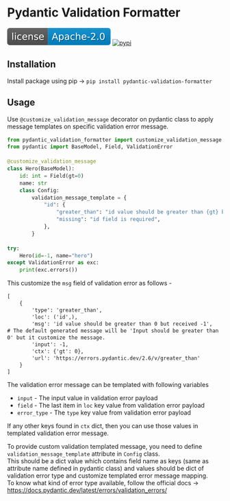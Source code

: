 # Pydantic Validation Formatter

[![GitHub license badge](https://raw.githubusercontent.com/soamicharan/sqlmodel-plus/main/badges/badge-license.svg)](http://www.apache.org/licenses/LICENSE-2.0)
[![pypi](https://img.shields.io/pypi/v/sqlmodel-plus.svg)](https://pypi.org/project/pydantic-validation-formatter/)

## Installation

Install package using pip -> `pip install pydantic-validation-formatter`

## Usage

Use `@customize_validation_message` decorator on pydantic class to apply message templates on specific validation error message.

```python
from pydantic_validation_formatter import customize_validation_message
from pydantic import BaseModel, Field, ValidationError

@customize_validation_message
class Hero(BaseModel):
    id: int = Field(gt=0)
    name: str
    class Config:
        validation_message_template = {
            "id": {
                "greater_than": "id value should be greater than {gt} but received {input}",
                "missing": "id field is required",
            },
        }

try:
    Hero(id=-1, name="hero")
except ValidationError as exc:
    print(exc.errors())
```

This customize the `msg` field of validation error as follows - 
```
[
    {
        'type': 'greater_than',
        'loc': ('id',),
        'msg': 'id value should be greater than 0 but received -1',     # The default generated message will be 'Input should be greater than 0' but it customize the message.
        'input': -1,
        'ctx': {'gt': 0},
        'url': 'https://errors.pydantic.dev/2.6/v/greater_than'
    }
]
```

The validation error message can be templated with following variables
- `input` - The input value in validation error payload
- `field` - The last item in `loc` key value from validation error payload
- `error_type` - The `type` key value from validation error payload

If any other keys found in `ctx` dict, then you can use those values in templated validation error message.

To provide custom validation templated message, you need to define `validation_message_template` attribute in `Config` class. <br>
This should be a dict value which contains field name as keys (same as attribute name defined in pydantic class)
and values should be dict of validation error type and customize templated error message mapping. <br>
To know what kind of error type available, follow the official docs -> https://docs.pydantic.dev/latest/errors/validation_errors/

